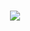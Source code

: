 <h1 align="center"><picture><img src = "https://github.com/user-attachments/assets/104873e8-46e1-4264-a1e7-51389bc48a1e"></picture></h1>

